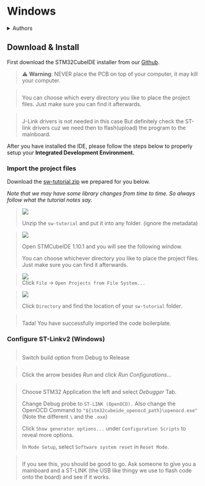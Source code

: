 # Windows

<details>

<summary>Authors</summary>

Leo Wong, Wesley Leung

</details>

## Download & Install

First download the STM32CubeIDE installer from our [Github](https://github.com/UST-Robotics-Team/Software-Tutorial-2022/releases/tag/Installer).

> :warning: **Warning**: NEVER place the PCB on top of your computer, it may kill your computer.

> <img src="https://i.imgur.com/s3DFKCY.png" alt="" data-size="original">
>
> You can choose which every directory you like to place the project files. Just make sure you can find it afterwards.

> <img src="https://i.imgur.com/huv0HIY.png" alt="" data-size="original">
>
> J-Link drivers is not needed in this case But definitely check the ST-link drivers cuz we need then to flash(upload) the program to the mainboard.

After you have installed the IDE, please follow the steps below to properly setup your **Integrated Development Environment.**

### Import the project files

Download the [sw-tutorial.zip](../../images/sw-tutorial.zip) we prepared for you below.

_Note that we may have some library changes from time to time. So always follow what the tutorial notes say._

> ![](<../../../images/image (3) (1).png>)
>
> Unzip the `sw-tutorial` and put it into any folder. (ignore the metadata)

> &#x20;![](<../../../images/image (1) (1).png>)
>
> Open STMCubeIDE 1.10.1 and you will see the following window.
>
> You can choose whichever directory you like to place the project files. Just make sure you can find it afterwards.

> ![](<../../../images/image (3) (1) (1).png>)\
> Click `File` -> `Open Projects from File System...`&#x20;

> ![](<../../../images/image (29).png>)
>
> Click `Directory` and find the location of your `sw-tutorial` folder.

> <img src="https://i.imgur.com/fjDdL1M.jpg" alt="" data-size="original">
>
> Tada! You have successfully imported the code boilerplate.

### Configure ST-Linkv2 (Windows)

> <img src="https://i.imgur.com/TNJrgms.png" alt="" data-size="original">
>
> Switch build option from Debug to Release

> <img src="https://i.imgur.com/8XwVtFQ.png" alt="" data-size="original">
>
> Click the arrow besides _Run_ and click _Run Configurations..._

> <img src="https://i.imgur.com/AtQTnB6.png" alt="" data-size="original">
>
> Choose STM32 Application the left and select _Debugger_ Tab.
>
> Change Debug probe to `ST-LINK (OpenOCD).` Also change the OpenOCD Command to `"${stm32cubeide_openocd_path}\openocd.exe"`(Note the different `\` and the `.exe`)
>
> Click `Show generator options...` under `Configuration Scripts` to reveal more options.
>
> In `Mode Setup`, select `Software system reset` in `Reset Mode`.

> <img src="https://i.imgur.com/Wa5m30S.png" alt="" data-size="original">
>
> If you see this, you should be good to go. Ask someone to give you a mainboard and a ST-LINK (the USB like thingy we use to flash code onto the board) and see if it works.
